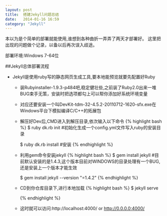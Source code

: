 ```yaml
---
layout: post
title:  搭建Jekyll问题总结
date:   2014-01-16 16:59
category: "Jekyll"
---
```


 本以为是个简单的部署就能使用,谁想到各种曲折一弄弄了两天才部署好。
这里把出现的问题做个记录，以备以后再次误入歧途。

部署环境:Windows 7-64位

##Jekyll总体部署流程
* Jekyll是使用ruby写的静态网页生成工具,要本地能预览就要先配置好Ruby
	* 装Rubyinstaller-1.9.3-p484吧,稳定健壮些,之前装了Ruby2.0出来一堆BUG束手无策，安装时把选项都勾上可以帮你添加好系统环境变量
	* 对应还要安装一个叫DevKit-tdm-32-4.5.2-20110712-1620-sfx.exe在Windows平台下模拟编译C/C++的拓展包
	* 解压好Dev后,CMD进入到解压目录,依次输入以下命令
		{% highlight bash %}
		$ ruby dk.rb init     #初始化生成一个config.yml文件写入ruby的安装目录

		$ ruby dk.rb install   #安装
		{% endhighlight %}
	* 利用gem命令安装jekyll
		{% highlight bash %}
		$ gem install jekyll  #目前默认安装的是1.4.3,这个版本目前对WINDOWS的目录处理有一个BUG,还是安装上一个版本才能生效

		$ gem install jekyll --version "=1.4.2"
		{% endhighlight %}
	* CD到你仓库目录下,进行本地加载
		{% highlight bash %}
		$ jekyll serve

		{% endhighlight %}
	* 这时就可以访问:http://localhost:4000/ or http://0.0.0.0:4000/



